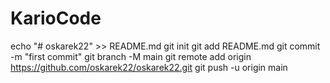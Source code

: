 # KarioCode
echo "# oskarek22" >> README.md
git init
git add README.md
git commit -m "first commit"
git branch -M main
git remote add origin https://github.com/oskarek22/oskarek22.git
git push -u origin main
